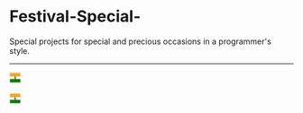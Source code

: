 # Festival-Special-
Special projects for special and precious occasions in a programmer's style.
<hr>
<div>
<img src="independence project.png" alt="independence" style="width:20px; height:20px"></img>

<img src="independence project.png" alt="independence" style="width:20px; height:20px"></img>
</div>


  
